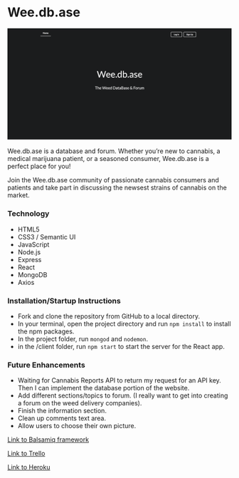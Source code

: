 # Wee.db.ase

![alt text](images/screenshot.png)

Wee.db.ase is a database and forum. Whether you’re new to cannabis, a medical marijuana patient, or a seasoned consumer, Wee.db.ase is a perfect place for you!

Join the Wee.db.ase community of passionate cannabis consumers and patients and take part in discussing the newsest strains of cannabis on the market.

### Technology
- HTML5
- CSS3 / Semantic UI
- JavaScript
- Node.js
- Express
- React
- MongoDB
- Axios

### Installation/Startup Instructions
- Fork and clone the repository from GitHub to a local directory.
- In your terminal, open the project directory and run `npm install` to install the npm packages.
- In the project folder, run 	`mongod` and `nodemon`.
- in the /client folder, run `npm start` to start the server for the React app.

### Future Enhancements
- Waiting for Cannabis Reports API to return my request for an API key. Then I can implement the database portion of the website.
- Add different sections/topics to forum. (I really want to get into creating a forum on the weed delivery companies).
- Finish the information section.
- Clean up comments text area.
- Allow users to choose their own picture.

[Link to Balsamiq framework](https://balsamiq.cloud/stle5vb/pia83nv/r2278/)

[Link to Trello](https://trello.com/b/ytf5R8HE/weedbase/)

[Link to Heroku]()


